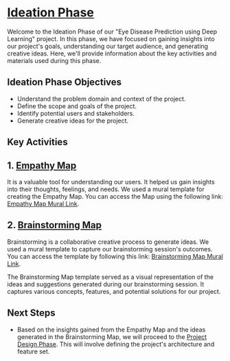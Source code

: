# [Ideation Phase](https://github.com/smartinternz02/SI-GuidedProject-600240-1697595942/tree/main/Ideation%20Phase)

Welcome to the Ideation Phase of our "Eye Disease Prediction using Deep Learning" project. In this phase, we have focused on gaining insights into our project's goals, understanding our target audience, and generating creative ideas. Here, we'll provide information about the key activities and materials used during this phase.

## Ideation Phase Objectives
- Understand the problem domain and context of the project.
- Define the scope and goals of the project.
- Identify potential users and stakeholders.
- Generate creative ideas for the project.

## Key Activities

## 1. [Empathy Map](https://github.com/smartinternz02/SI-GuidedProject-600240-1697595942/blob/main/Ideation%20Phase/Empathy%20Map%20Canvas.pdf) 
It is a valuable tool for understanding our users. It helped us gain insights into their thoughts, feelings, and needs.
We used a mural template for creating the Empathy Map. You can access the Map using the following link: [Empathy Map Mural Link](https://app.mural.co/t/empathymapforeyediseasepredi0797/m/empathymapforeyediseasepredi0797/1697527016984/da2a1a7da096b728794f4f015dc3ff3619936af1?sender=ube2471ea0bc3c5e994d27926).

## 2. [Brainstorming Map](https://github.com/smartinternz02/SI-GuidedProject-600240-1697595942/blob/main/Ideation%20Phase/Brainstorming%20Map.pdf)
Brainstorming is a collaborative creative process to generate ideas.
We used a mural template to capture our brainstorming session's outcomes. You can access the template by following this link: [Brainstorming Map Mural Link](https://app.mural.co/t/vit8192/m/vit8192/1697613854839/ba5b9c0fd54ee3baec6747978c849528e99ea03e?sender=ube2471ea0bc3c5e994d27926).

The Brainstorming Map template served as a visual representation of the ideas and suggestions generated during our brainstorming session. It captures various concepts, features, and potential solutions for our project.


## Next Steps
- Based on the insights gained from the Empathy Map and the ideas generated in the Brainstorming Map, we will proceed to the [Project Design Phase](https://github.com/smartinternz02/SI-GuidedProject-600240-1697595942/tree/main/Project%20Design%20Phase). This will involve defining the project's architecture and feature set.

